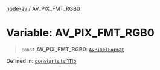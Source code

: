 [node-av](../globals.md) / AV\_PIX\_FMT\_RGB0

# Variable: AV\_PIX\_FMT\_RGB0

> `const` **AV\_PIX\_FMT\_RGB0**: [`AVPixelFormat`](../type-aliases/AVPixelFormat.md)

Defined in: [constants.ts:1115](https://github.com/seydx/av/blob/f8631fc881b394300b1479f511d55cf1c370a87f/src/constants/constants.ts#L1115)
